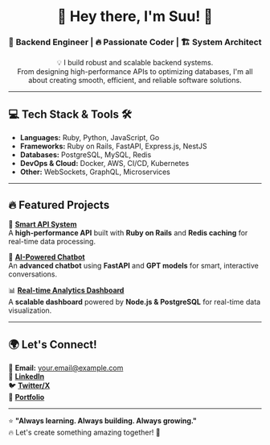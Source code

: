 <h1 align="center">🚀 Hey there, I'm Suu! 👋</h1>  
<h3 align="center">🔹 Backend Engineer | 🔥 Passionate Coder | 🏗️ System Architect</h3>  

<p align="center">
  💡 I build robust and scalable backend systems.  
  <br>From designing high-performance APIs to optimizing databases, I'm all about creating smooth, efficient, and reliable software solutions.  
</p>  

---

## 💻 Tech Stack & Tools 🛠️  

- **Languages:** Ruby, Python, JavaScript, Go  
- **Frameworks:** Ruby on Rails, FastAPI, Express.js, NestJS  
- **Databases:** PostgreSQL, MySQL, Redis  
- **DevOps & Cloud:** Docker, AWS, CI/CD, Kubernetes  
- **Other:** WebSockets, GraphQL, Microservices  

---

## 🔥 Featured Projects  

🚀 **[Smart API System](https://github.com/yourusername/project1)**  
A **high-performance API** built with **Ruby on Rails** and **Redis caching** for real-time data processing.  

🤖 **[AI-Powered Chatbot](https://github.com/yourusername/project2)**  
An **advanced chatbot** using **FastAPI** and **GPT models** for smart, interactive conversations.  

📊 **[Real-time Analytics Dashboard](https://github.com/yourusername/project3)**  
A **scalable dashboard** powered by **Node.js & PostgreSQL** for real-time data visualization.  

---

## 🌍 Let's Connect!  

📧 **Email:** your.email@example.com  
🔗 [**LinkedIn**](https://www.linkedin.com/in/yourprofile/)  
🐦 [**Twitter/X**](https://twitter.com/yourhandle)  
📂 [**Portfolio**](https://yourportfolio.com)  

---

⭐ **"Always learning. Always building. Always growing."**  
🔥 Let's create something amazing together! 🚀  
